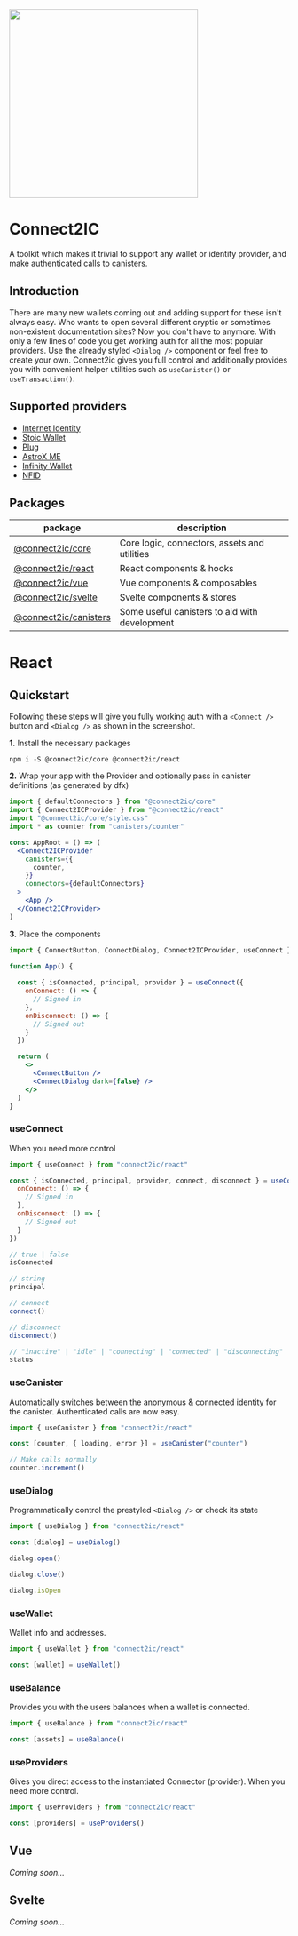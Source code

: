<img height=340 src="https://i.imgur.com/aGREctC.png" />

# Connect2IC
A toolkit which makes it trivial to support any wallet or identity provider, and make authenticated calls to canisters.
## Introduction
There are many new wallets coming out and adding support for these isn't always easy. Who wants to open several different cryptic or sometimes non-existent documentation sites? Now you don't have to anymore. With only a few lines of code you get working auth for all the most popular providers. Use the already styled `<Dialog />` component or feel free to create your own. Connect2ic gives you full control and additionally provides you with convenient helper utilities such as `useCanister()` or `useTransaction()`.

## Supported providers
- [Internet Identity](https://identity.ic0.app/)
- [Stoic Wallet](https://plugwallet.ooo/)
- [Plug](https://plugwallet.ooo/)
- [AstroX ME](https://astrox.me)
- [Infinity Wallet](https://chrome.google.com/webstore/detail/infinity-wallet/jnldfbidonfeldmalbflbmlebbipcnle)
- [NFID](https://nfid.one)

## Packages
| package | description |
| ----------- | ----------- |
| [@connect2ic/core]() | Core logic, connectors, assets and utilities |
| [@connect2ic/react]() | React components & hooks |
| [@connect2ic/vue]() | Vue components & composables |
| [@connect2ic/svelte]() | Svelte components & stores |
| [@connect2ic/canisters]() | Some useful canisters to aid with development |

# React

## Quickstart

Following these steps will give you fully working auth with a `<Connect />` button and `<Dialog />` as shown in the screenshot.

**1.** Install the necessary packages

```
npm i -S @connect2ic/core @connect2ic/react
```


**2.** Wrap your app with the Provider and optionally pass in canister definitions (as generated by dfx)

```jsx
import { defaultConnectors } from "@connect2ic/core"
import { Connect2ICProvider } from "@connect2ic/react"
import "@connect2ic/core/style.css"
import * as counter from "canisters/counter"

const AppRoot = () => (
  <Connect2ICProvider
    canisters={{
      counter,
    }}
    connectors={defaultConnectors}
  >
    <App />
  </Connect2ICProvider>
)

```

**3.** Place the components

```jsx
import { ConnectButton, ConnectDialog, Connect2ICProvider, useConnect } from "@connect2ic/react"

function App() {
  
  const { isConnected, principal, provider } = useConnect({
    onConnect: () => {
      // Signed in
    },
    onDisconnect: () => {
      // Signed out
    }
  })

  return (
    <>
      <ConnectButton />
      <ConnectDialog dark={false} />
    </>
  )
}

```

### useConnect
When you need more control
```jsx
import { useConnect } from "connect2ic/react"

const { isConnected, principal, provider, connect, disconnect } = useConnect({
  onConnect: () => {
    // Signed in
  },
  onDisconnect: () => {
    // Signed out
  }
})

// true | false
isConnected

// string
principal

// connect
connect()

// disconnect
disconnect()

// "inactive" | "idle" | "connecting" | "connected" | "disconnecting"
status
```

### useCanister
Automatically switches between the anonymous & connected identity for the canister. Authenticated calls are now easy.
```jsx
import { useCanister } from "connect2ic/react"

const [counter, { loading, error }] = useCanister("counter")

// Make calls normally
counter.increment()
```

### useDialog
Programmatically control the prestyled `<Dialog />` or check its state
```jsx
import { useDialog } from "connect2ic/react"

const [dialog] = useDialog()

dialog.open()

dialog.close()

dialog.isOpen
```

### useWallet
Wallet info and addresses.
```jsx
import { useWallet } from "connect2ic/react"

const [wallet] = useWallet()
```

### useBalance
Provides you with the users balances when a wallet is connected.
```jsx
import { useBalance } from "connect2ic/react"

const [assets] = useBalance()
```

### useProviders
Gives you direct access to the instantiated Connector (provider). When you need more control.
```jsx
import { useProviders } from "connect2ic/react"

const [providers] = useProviders()
```

## Vue

*Coming soon...*

## Svelte

*Coming soon...*
